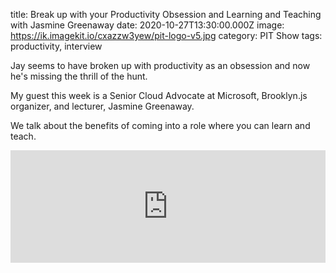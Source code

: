 title: Break up with your Productivity Obsession and Learning and Teaching with Jasmine Greenaway
date: 2020-10-27T13:30:00.000Z
image: https://ik.imagekit.io/cxazzw3yew/pit-logo-v5.jpg
category:  PIT Show
tags: productivity, interview

Jay seems to have broken up with productivity as an obsession and now he's missing the thrill of the hunt.

My guest this week is a Senior Cloud Advocate at Microsoft, Brooklyn.js organizer, and lecturer, Jasmine Greenaway.

We talk about the benefits of coming into a role where you can learn and teach.

<iframe width="100%" height="180" frameborder="no" scrolling="no" seamless src="https://share.transistor.fm/e/48115dce"></iframe>
